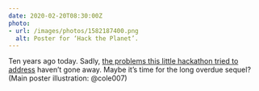 ```yaml
---
date: 2020-02-20T08:30:00Z
photo:
- url: /images/photos/1582187400.png
  alt: Poster for ‘Hack the Planet’.
---
```

Ten years ago today. Sadly, [the problems this little hackathon tried to address](/2010/03/hack_the_planet_report) haven’t gone away. Maybe it’s time for the long overdue sequel? (Main poster illustration: @cole007)
